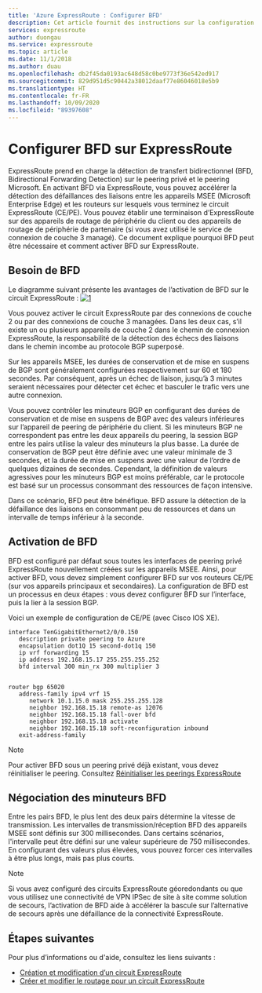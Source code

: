 ```yaml
---
title: 'Azure ExpressRoute : Configurer BFD'
description: Cet article fournit des instructions sur la configuration de BFD (Bidirectional Forwarding Detection) via un appairage privé d’un circuit ExpressRoute.
services: expressroute
author: duongau
ms.service: expressroute
ms.topic: article
ms.date: 11/1/2018
ms.author: duau
ms.openlocfilehash: db2f45da0193ac648d58c0be9773f36e542ed917
ms.sourcegitcommit: 829d951d5c90442a38012daaf77e86046018e5b9
ms.translationtype: HT
ms.contentlocale: fr-FR
ms.lasthandoff: 10/09/2020
ms.locfileid: "89397608"
---
```

# <a name="configure-bfd-over-expressroute"></a>Configurer BFD sur ExpressRoute

ExpressRoute prend en charge la détection de transfert bidirectionnel (BFD, Bidirectional Forwarding Detection) sur le peering privé et le peering Microsoft. En activant BFD via ExpressRoute, vous pouvez accélérer la détection des défaillances des liaisons entre les appareils MSEE (Microsoft Enterprise Edge) et les routeurs sur lesquels vous terminez le circuit ExpressRoute (CE/PE). Vous pouvez établir une terminaison d’ExpressRoute sur des appareils de routage de périphérie du client ou des appareils de routage de périphérie de partenaire (si vous avez utilisé le service de connexion de couche 3 managé). Ce document explique pourquoi BFD peut être nécessaire et comment activer BFD sur ExpressRoute.

## <a name="need-for-bfd"></a>Besoin de BFD

Le diagramme suivant présente les avantages de l’activation de BFD sur le circuit ExpressRoute : [![1]][1]

Vous pouvez activer le circuit ExpressRoute par des connexions de couche 2 ou par des connexions de couche 3 managées. Dans les deux cas, s’il existe un ou plusieurs appareils de couche 2 dans le chemin de connexion ExpressRoute, la responsabilité de la détection des échecs des liaisons dans le chemin incombe au protocole BGP superposé.

Sur les appareils MSEE, les durées de conservation et de mise en suspens de BGP sont généralement configurées respectivement sur 60 et 180 secondes. Par conséquent, après un échec de liaison, jusqu’à 3 minutes seraient nécessaires pour détecter cet échec et basculer le trafic vers une autre connexion.

Vous pouvez contrôler les minuteurs BGP en configurant des durées de conservation et de mise en suspens de BGP avec des valeurs inférieures sur l’appareil de peering de périphérie du client. Si les minuteurs BGP ne correspondent pas entre les deux appareils du peering, la session BGP entre les pairs utilise la valeur des minuteurs la plus basse. La durée de conservation de BGP peut être définie avec une valeur minimale de 3 secondes, et la durée de mise en suspens avec une valeur de l’ordre de quelques dizaines de secondes. Cependant, la définition de valeurs agressives pour les minuteurs BGP est moins préférable, car le protocole est basé sur un processus consommant des ressources de façon intensive.

Dans ce scénario, BFD peut être bénéfique. BFD assure la détection de la défaillance des liaisons en consommant peu de ressources et dans un intervalle de temps inférieur à la seconde. 


## <a name="enabling-bfd"></a>Activation de BFD

BFD est configuré par défaut sous toutes les interfaces de peering privé ExpressRoute nouvellement créées sur les appareils MSEE. Ainsi, pour activer BFD, vous devez simplement configurer BFD sur vos routeurs CE/PE (sur vos appareils principaux et secondaires). La configuration de BFD est un processus en deux étapes : vous devez configurer BFD sur l’interface, puis la lier à la session BGP.

Voici un exemple de configuration de CE/PE (avec Cisco IOS XE). 

```console
interface TenGigabitEthernet2/0/0.150
   description private peering to Azure
   encapsulation dot1Q 15 second-dot1q 150
   ip vrf forwarding 15
   ip address 192.168.15.17 255.255.255.252
   bfd interval 300 min_rx 300 multiplier 3


router bgp 65020
   address-family ipv4 vrf 15
      network 10.1.15.0 mask 255.255.255.128
      neighbor 192.168.15.18 remote-as 12076
      neighbor 192.168.15.18 fall-over bfd
      neighbor 192.168.15.18 activate
      neighbor 192.168.15.18 soft-reconfiguration inbound
   exit-address-family
```

>[!NOTE]
>Pour activer BFD sous un peering privé déjà existant, vous devez réinitialiser le peering. Consultez [Réinitialiser les peerings ExpressRoute][ResetPeering]
>

## <a name="bfd-timer-negotiation"></a>Négociation des minuteurs BFD

Entre les pairs BFD, le plus lent des deux pairs détermine la vitesse de transmission. Les intervalles de transmission/réception BFD des appareils MSEE sont définis sur 300 millisecondes. Dans certains scénarios, l'intervalle peut être défini sur une valeur supérieure de 750 millisecondes. En configurant des valeurs plus élevées, vous pouvez forcer ces intervalles à être plus longs, mais pas plus courts.

>[!NOTE]
>Si vous avez configuré des circuits ExpressRoute géoredondants ou que vous utilisez une connectivité de VPN IPSec de site à site comme solution de secours, l’activation de BFD aide à accélérer la bascule sur l’alternative de secours après une défaillance de la connectivité ExpressRoute. 
>

## <a name="next-steps"></a>Étapes suivantes

Pour plus d’informations ou d'aide, consultez les liens suivants :

- [Création et modification d’un circuit ExpressRoute][CreateCircuit]
- [Créer et modifier le routage pour un circuit ExpressRoute][CreatePeering]

<!--Image References-->
[1]: ./media/expressroute-bfd/BFD_Need.png "BFD accélère les temps de détection des défaillances des liaisons"

<!--Link References-->
[CreateCircuit]: https://docs.microsoft.com/azure/expressroute/expressroute-howto-circuit-portal-resource-manager 
[CreatePeering]: https://docs.microsoft.com/azure/expressroute/expressroute-howto-routing-portal-resource-manager
[ResetPeering]: https://docs.microsoft.com/azure/expressroute/expressroute-howto-reset-peering






